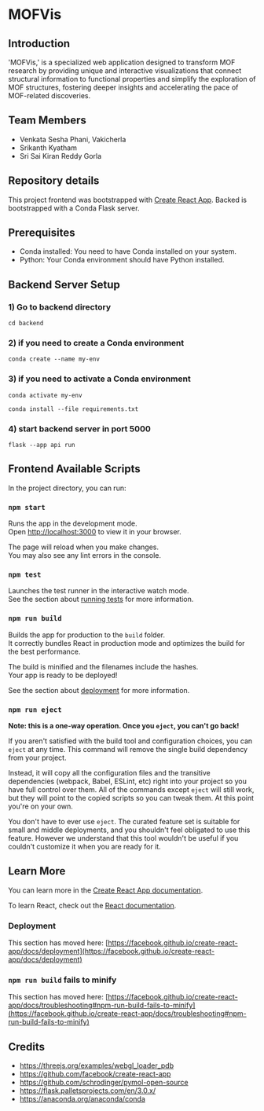 # MOFVis

## Introduction

'MOFVis,' is a specialized web application designed to transform MOF research by providing unique and interactive visualizations that connect structural information to functional properties and simplify the exploration of MOF structures, fostering deeper insights and accelerating the pace of MOF-related discoveries.

## Team Members

- Venkata Sesha Phani, Vakicherla
- Srikanth Kyatham
- Sri Sai Kiran Reddy Gorla

## Repository details

This project frontend was bootstrapped with [Create React App](https://github.com/facebook/create-react-app).
Backed is bootstrapped with a Conda Flask server.

## Prerequisites

- Conda installed: You need to have Conda installed on your system.
- Python: Your Conda environment should have Python installed.

## Backend Server Setup

### 1) Go to backend directory

`cd backend`

### 2) if you need to create a Conda environment

`conda create --name my-env`

### 3) if you need to activate a Conda environment

`conda activate my-env`

`conda install --file requirements.txt`

### 4) start backend server in port 5000

`flask --app api run`

## Frontend Available Scripts

In the project directory, you can run:

### `npm start`

Runs the app in the development mode.\
Open [http://localhost:3000](http://localhost:3000) to view it in your browser.

The page will reload when you make changes.\
You may also see any lint errors in the console.

### `npm test`

Launches the test runner in the interactive watch mode.\
See the section about [running tests](https://facebook.github.io/create-react-app/docs/running-tests) for more information.

### `npm run build`

Builds the app for production to the `build` folder.\
It correctly bundles React in production mode and optimizes the build for the best performance.

The build is minified and the filenames include the hashes.\
Your app is ready to be deployed!

See the section about [deployment](https://facebook.github.io/create-react-app/docs/deployment) for more information.

### `npm run eject`

**Note: this is a one-way operation. Once you `eject`, you can't go back!**

If you aren't satisfied with the build tool and configuration choices, you can `eject` at any time. This command will remove the single build dependency from your project.

Instead, it will copy all the configuration files and the transitive dependencies (webpack, Babel, ESLint, etc) right into your project so you have full control over them. All of the commands except `eject` will still work, but they will point to the copied scripts so you can tweak them. At this point you're on your own.

You don't have to ever use `eject`. The curated feature set is suitable for small and middle deployments, and you shouldn't feel obligated to use this feature. However we understand that this tool wouldn't be useful if you couldn't customize it when you are ready for it.

## Learn More

You can learn more in the [Create React App documentation](https://facebook.github.io/create-react-app/docs/getting-started).

To learn React, check out the [React documentation](https://reactjs.org/).

### Deployment

This section has moved here: [https://facebook.github.io/create-react-app/docs/deployment](https://facebook.github.io/create-react-app/docs/deployment)

### `npm run build` fails to minify

This section has moved here: [https://facebook.github.io/create-react-app/docs/troubleshooting#npm-run-build-fails-to-minify](https://facebook.github.io/create-react-app/docs/troubleshooting#npm-run-build-fails-to-minify)

## Credits

- https://threejs.org/examples/webgl_loader_pdb
- https://github.com/facebook/create-react-app
- https://github.com/schrodinger/pymol-open-source
- https://flask.palletsprojects.com/en/3.0.x/
- https://anaconda.org/anaconda/conda
